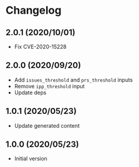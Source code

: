 # Changelog

## 2.0.1 (2020/10/01)

* Fix CVE-2020-15228

## 2.0.0 (2020/09/20)

* Add `issues_threshold` and `prs_threshold` inputs
* Remove `ipp_threshold` input
* Update deps

## 1.0.1 (2020/05/23)

* Update generated content

## 1.0.0 (2020/05/23)

* Initial version
